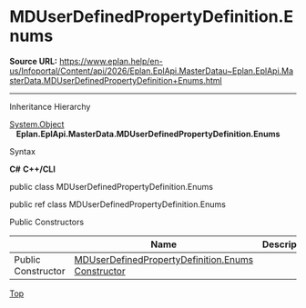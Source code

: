 # MDUserDefinedPropertyDefinition.Enums

**Source URL:** https://www.eplan.help/en-us/Infoportal/Content/api/2026/Eplan.EplApi.MasterDatau~Eplan.EplApi.MasterData.MDUserDefinedPropertyDefinition+Enums.html

---

Inheritance Hierarchy

[System.Object](#)  
   **Eplan.EplApi.MasterData.MDUserDefinedPropertyDefinition.Enums**

Syntax

**C#**
**C++/CLI**


public class MDUserDefinedPropertyDefinition.Enums

public ref class MDUserDefinedPropertyDefinition.Enums

Public Constructors

|  | Name | Description |
| --- | --- | --- |
| Public Constructor | [MDUserDefinedPropertyDefinition.Enums Constructor](Eplan.EplApi.MasterDatau~Eplan.EplApi.MasterData.MDUserDefinedPropertyDefinition+Enums~_ctor.html) |  |

[Top](#top)

